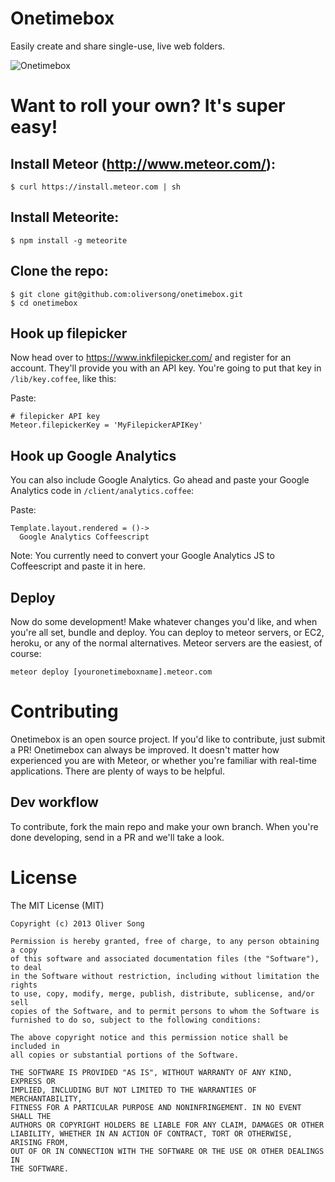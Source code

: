 # Onetimebox
Easily create and share single-use, live web folders.

![Onetimebox](http://f.cl.ly/items/2f1T2R340W2v0a3E272c/Screen%20Shot%202013-10-23%20at%202.12.19%20PM.png)

# Want to roll your own? It's super easy!

## Install Meteor (http://www.meteor.com/):

```
$ curl https://install.meteor.com | sh
```

## Install Meteorite:
```
$ npm install -g meteorite
```

## Clone the repo:
```
$ git clone git@github.com:oliversong/onetimebox.git
$ cd onetimebox
```

## Hook up filepicker
Now head over to https://www.inkfilepicker.com/ and register for an account. They'll provide you with an API key. You're going to put that key in `/lib/key.coffee`, like this:

Paste:

```
# filepicker API key
Meteor.filepickerKey = 'MyFilepickerAPIKey'
```

## Hook up Google Analytics
You can also include Google Analytics. Go ahead and paste your Google Analytics code in `/client/analytics.coffee`:

Paste:

```
Template.layout.rendered = ()->
  Google Analytics Coffeescript
```

Note: You currently need to convert your Google Analytics JS to Coffeescript and paste it in here.

## Deploy
Now do some development! Make whatever changes you'd like, and when you're all set, bundle and deploy. You can deploy to meteor servers, or EC2, heroku, or any of the normal alternatives. Meteor servers are the easiest, of course:

```
meteor deploy [youronetimeboxname].meteor.com
```

# Contributing

Onetimebox is an open source project. If you'd like to contribute, just submit a PR! Onetimebox can always be improved. It doesn't matter how experienced you are with Meteor, or whether you're familiar with real-time applications. There are plenty of ways to be helpful.

## Dev workflow

To contribute, fork the main repo and make your own branch. When you're done developing, send in a PR and we'll take a look.

# License

The MIT License (MIT)

```
Copyright (c) 2013 Oliver Song

Permission is hereby granted, free of charge, to any person obtaining a copy
of this software and associated documentation files (the "Software"), to deal
in the Software without restriction, including without limitation the rights
to use, copy, modify, merge, publish, distribute, sublicense, and/or sell
copies of the Software, and to permit persons to whom the Software is
furnished to do so, subject to the following conditions:

The above copyright notice and this permission notice shall be included in
all copies or substantial portions of the Software.

THE SOFTWARE IS PROVIDED "AS IS", WITHOUT WARRANTY OF ANY KIND, EXPRESS OR
IMPLIED, INCLUDING BUT NOT LIMITED TO THE WARRANTIES OF MERCHANTABILITY,
FITNESS FOR A PARTICULAR PURPOSE AND NONINFRINGEMENT. IN NO EVENT SHALL THE
AUTHORS OR COPYRIGHT HOLDERS BE LIABLE FOR ANY CLAIM, DAMAGES OR OTHER
LIABILITY, WHETHER IN AN ACTION OF CONTRACT, TORT OR OTHERWISE, ARISING FROM,
OUT OF OR IN CONNECTION WITH THE SOFTWARE OR THE USE OR OTHER DEALINGS IN
THE SOFTWARE.
```
